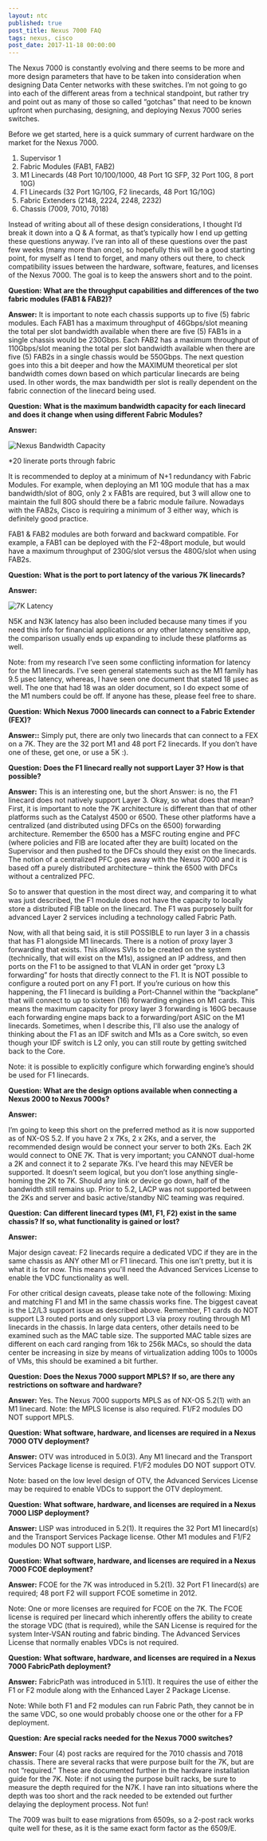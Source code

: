 ```yaml
---
layout: ntc
published: true
post_title: Nexus 7000 FAQ
tags: nexus, cisco
post_date: 2017-11-18 00:00:00 
---
```


The Nexus 7000 is constantly evolving and there seems to be more and more design parameters that have to be taken into consideration when designing Data Center networks with these switches.  I’m not going to go into each of the different areas from a technical standpoint, but rather try and point out as many of those so called “gotchas” that need to be known upfront when purchasing, designing, and deploying Nexus 7000 series switches.

<!--more-->

Before we get started, here is a quick summary of current hardware on the market for the Nexus 7000.

1. Supervisor 1
2. Fabric Modules (FAB1, FAB2)
3. M1 Linecards (48 Port 10/100/1000, 48 Port 1G SFP, 32 Port 10G, 8 port 10G)
4. F1 Linecards (32 Port 1G/10G, F2 linecards, 48 Port 1G/10G)
5. Fabric Extenders (2148, 2224, 2248, 2232)
6. Chassis (7009, 7010, 7018)

Instead of writing about all of these design considerations, I thought I’d break it down into a Q & A format, as that’s typically how I end up getting these questions anyway.  I’ve ran into all of these questions over the past few weeks (many more than once), so hopefully this will be a good starting point, for myself as I tend to forget, and many others out there, to check compatibility issues between the hardware, software, features, and licenses of the Nexus 7000.  The goal is to keep the answers short and to the point.

**Question:**
**What are the throughput capabilities and differences of the two fabric modules (FAB1 & FAB2)?**

**Answer:**
It is important to note each chassis supports up to five (5) fabric modules.  Each FAB1 has a maximum throughput of 46Gbps/slot meaning the total per slot bandwidth available when there are five (5) FAB1s in a single chassis would be 230Gbps.  Each FAB2 has a maximum throughput of 110Gbps/slot meaning the total per slot bandwidth available when there are five (5) FAB2s in a single chassis would be 550Gbps.  The next question goes into this a bit deeper and how the MAXIMUM theoretical per slot bandwidth comes down based on which particular linecards are being used.  In other words, the max bandwidth per slot is really dependent on the fabric connection of the linecard being used.


**Question:**
**What is the maximum bandwidth capacity for each linecard and does it change when using different Fabric Modules?**

**Answer:**

![Nexus Bandwidth Capacity](/img/7kbwcap.jpg)

*20 linerate ports through fabric

It is recommended to deploy at a minimum of N+1 redundancy with Fabric Modules.  For example, when deploying an M1 10G module that has a max bandwidth/slot of 80G, only 2 x FAB1s are required, but 3 will allow one to maintain the full 80G should there be a fabric module failure.  Nowadays with the FAB2s, Cisco is requiring a minimum of 3 either way, which is definitely good practice.

FAB1 & FAB2 modules are both forward and backward compatible.  For example, a FAB1 can be deployed with the F2-48port module, but would have a maximum throughput of 230G/slot versus the 480G/slot when using FAB2s.

**Question:**
**What is the port to port latency of the various 7K linecards?**

**Answer:**

![7K Latency](/img/7klatency.jpg)

N5K and N3K latency has also been included because many times if you need this info for financial applications or any other latency sensitive app, the comparison usually ends up expanding to include these platforms as well.

Note: from my research I’ve seen some conflicting information for latency for the M1 linecards.  I’ve seen general statements such as the M1 family has 9.5 µsec latency, whereas, I have seen one document that stated 18 µsec as well.  The one that had 18 was an older document, so I do expect some of the M1 numbers could be off.  If anyone has these, please feel free to share.

**Question:**
**Which Nexus 7000 linecards can connect to a Fabric Extender (FEX)?**

**Answer::**
Simply put, there are only two linecards that can connect to a FEX on a 7K.  They are the 32 port M1 and 48 port F2 linecards.  If you don’t have one of these, get one, or use a 5K :).

**Question:**
**Does the F1 linecard really not support Layer 3? How is that possible?**

**Answer:**
This is an interesting one, but the short Answer: is no, the F1 linecard does not natively support Layer 3.  Okay, so what does that mean? First, it is important to note the 7K architecture is different than that of other platforms such as the Catalyst 4500 or 6500.  These other platforms have a centralized (and distributed using DFCs on the 6500) forwarding architecture.  Remember the 6500 has a MSFC routing engine and PFC (where policies and FIB are located after they are built) located on the Supervisor and then pushed to the DFCs should they exist on the linecards.  The notion of a centralized PFC goes away with the Nexus 7000 and it is based off a purely distributed architecture – think the 6500 with DFCs without a centralized PFC. 

So to answer that question in the most direct way, and comparing it to what was just described, the F1 module does not have the capacity to locally store a distributed FIB table on the linecard.  The F1 was purposely built for advanced Layer 2 services including a technology called Fabric Path.

Now, with all that being said, it is still POSSIBLE to run layer 3 in a chassis that has F1 alongside M1 linecards.  There is a notion of proxy layer 3 forwarding that exists.  This allows SVIs to be created on the system (technically, that will exist on the M1s), assigned an IP address, and then ports on the F1 to be assigned to that VLAN in order get “proxy L3 forwarding” for hosts that directly connect to the F1.  It is NOT possible to configure a routed port on any F1 port.  If you’re curious on how this happening, the F1 linecard is building a Port-Channel within the “backplane” that will connect to up to sixteen (16) forwarding engines on M1 cards.  This means the maximum capacity for proxy layer 3 forwarding is 160G because each forwarding engine maps back to a forwarding/port ASIC on the M1 linecards.  Sometimes, when I describe this, I'll also use the analogy of thinking about the F1 as an IDF switch and M1s as a Core switch, so even though your IDF switch is L2 only, you can still route by getting switched back to the Core.  

Note: it is possible to explicitly configure which forwarding engine’s should be used for F1 linecards.

**Question:**
**What are the design options available when connecting a Nexus 2000 to Nexus 7000s?**

**Answer:**

I’m going to keep this short on the preferred method as it is now supported as of NX-OS 5.2.  If you have 2 x 7Ks, 2 x 2Ks, and a server, the recommended design would be connect your server to both 2Ks.  Each 2K would connect to ONE 7K.  That is very important; you CANNOT dual-home a 2K and connect it to 2 separate 7Ks.  I’ve heard this may NEVER be supported.  It doesn’t seem logical, but you don’t lose anything single-homing the 2K to 7K.  Should any link or device go down, half of the bandwidth still remains up.  Prior to 5.2, LACP was not supported between the 2Ks and server and basic active/standby NIC teaming was required.

**Question:**
**Can different linecard types (M1, F1, F2) exist in the same chassis?  If so, what functionality is gained or lost?**

**Answer:**

Major design caveat:  F2 linecards require a dedicated VDC if they are in the same chassis as ANY other M1 or F1 linecard.   This one isn’t pretty, but it is what it is for now.  This means you'll need the Advanced Services License to enable the VDC functionality as well.

For other critical design caveats, please take note of the following:  Mixing and matching F1 and M1 in the same chassis works fine.  The biggest caveat is the L2/L3 support issue as described above.  Remember, F1 cards do NOT support L3 routed ports and only support L3 via proxy routing through M1 linecards in the chassis.  In large data centers, other details need to be examined such as the MAC table size.  The supported MAC table sizes are different on each card ranging from 16k to 256k MACs, so should the data center be increasing in size by means of virtualization adding 100s to 1000s of VMs, this should be examined a bit further.

**Question:**
**Does the Nexus 7000 support MPLS?  If so, are there any restrictions on software and hardware?**

**Answer:**
Yes.  The Nexus 7000 supports MPLS as of NX-OS 5.2(1) with an M1 linecard.  Note:  the MPLS license is also required.  F1/F2 modules DO NOT support MPLS.

**Question:**
**What software, hardware, and licenses are required in a Nexus 7000 OTV deployment?**

**Answer:**
OTV was introduced in 5.0(3).  Any M1 linecard and the Transport Services Package license is required. F1/F2 modules DO NOT support OTV. 

Note:  based on the low level design of OTV, the Advanced Services License may be required to enable VDCs to support the OTV deployment. 

**Question:**
**What software, hardware, and licenses are required in a Nexus 7000 LISP deployment?**

**Answer:**
LISP was introduced in 5.2(1).  It requires the 32 Port M1 linecard(s) and the Transport Services Package license. Other M1 modules and F1/F2 modules DO NOT support LISP. 

**Question:**
**What software, hardware, and licenses are required in a Nexus 7000 FCOE deployment?**

**Answer:**
FCOE for the 7K was introduced in 5.2(1).  32 Port F1 linecard(s) are required;  48 port F2 will support FCOE sometime in 2012. 

Note:  One or more licenses are required for FCOE on the 7K.  The FCOE license is required per linecard which inherently offers the ability to create the storage VDC (that is required), while the SAN License is required for the system Inter-VSAN routing and fabric binding.  The Advanced Services License that normally enables VDCs is not required.

**Question:**
**What software, hardware, and licenses are required in a Nexus 7000 FabricPath deployment?**

**Answer:**
FabricPath was introduced in 5.1(1).  It requires the use of either the F1 or F2 module along with the Enhanced Layer 2 Package License.

Note:  While both F1 and F2 modules can run Fabric Path, they cannot be in the same VDC, so one would probably choose one or the other for a FP deployment.

**Question:**
**Are special racks needed for the Nexus 7000 switches?**

**Answer:**
Four (4) post racks are required for the 7010 chassis and 7018 chassis. There are several racks that were purpose built for the 7K, but are not “required.”  These are documented further in the hardware installation guide for the 7K.  Note:  if not using the purpose built racks, be sure to measure the depth required for the N7K.  I have ran into situations where the depth was too short and the rack needed to be extended out further delaying the deployment process.  Not fun!

The 7009 was built to ease migrations from 6509s, so a 2-post rack works quite well for these, as it is the same exact form factor as the 6509/E.
